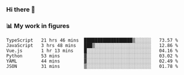 ### Hi there 👋

### 📊 My work in figures

<!--START_SECTION:waka-->

```text
TypeScript   21 hrs 46 mins  ██████████████████▒░░░░░░   73.57 %
JavaScript   3 hrs 48 mins   ███▒░░░░░░░░░░░░░░░░░░░░░   12.86 %
Vue.js       1 hr 13 mins    █░░░░░░░░░░░░░░░░░░░░░░░░   04.16 %
Python       53 mins         ▓░░░░░░░░░░░░░░░░░░░░░░░░   03.02 %
YAML         44 mins         ▓░░░░░░░░░░░░░░░░░░░░░░░░   02.49 %
JSON         31 mins         ▒░░░░░░░░░░░░░░░░░░░░░░░░   01.78 %
```

<!--END_SECTION:waka-->
